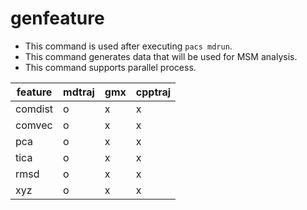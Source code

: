 # genfeature
- This command is used after executing `pacs mdrun`.
- This command generates data that will be used for MSM analysis.
- This command supports parallel process.


| feature | mdtraj | gmx | cpptraj |
| ------- | ------ | --- | ------- |
| comdist | o      | x   | x       |
| comvec  | o      | x   | x       |
| pca     | o      | x   | x       |
| tica    | o      | x   | x       |
| rmsd    | o      | x   | x       |
| xyz     | o      | x   | x       |
